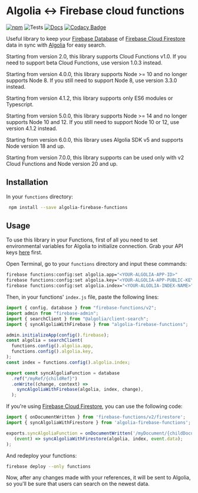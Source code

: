 # Algolia <-> Firebase cloud functions

[![npm](https://img.shields.io/npm/v/algolia-firebase-functions.svg)](https://www.npmjs.com/package/algolia-firebase-functions)
![Tests](https://github.com/fobo66/algolia-firebase-functions/workflows/Tests/badge.svg)
[![Docs](https://img.shields.io/badge/docs-orange)](https://fobo66.github.io/algolia-firebase-functions/)
[![Codacy Badge](https://api.codacy.com/project/badge/Grade/e0db542266204846b3a47018839453f4)](https://www.codacy.com/manual/fobo66/algolia-firebase-functions?utm_source=github.com&utm_medium=referral&utm_content=fobo66/algolia-firebase-functions&utm_campaign=Badge_Grade)

Useful library to keep your [Firebase Database](https://firebase.google.com/docs/database) of [Firebase Cloud Firestore](https://firebase.google.com/docs/firestore) data in sync with [Algolia](https://algolia.com) for easy search.

Starting from version 2.0, this library supports Cloud Functions v1.0. If you need to support beta Cloud Functions, use version 1.0.3 instead.

Starting from version 4.0.0, this library supports Node >= 10 and no longer supports Node 8. If you still need to support Node 8, use version 3.3.0 instead.

Starting from version 4.1.2, this library supports only ES6 modules or Typescript.

Starting from version 5.0.0, this library supports Node >= 14 and no longer supports Node 10 and 12. If you still need to support Node 10 or 12, use version 4.1.2 instead.

Starting from version 6.0.0, this library uses Algolia SDK v5 and supports Node version 18 and up.

Starting from version 7.0.0, this library supports can be used only with v2 Cloud Functions and Node version 20 and up.

## Installation

In your `functions` directory:

```bash
 npm install --save algolia-firebase-functions
```

## Usage

To use this library in your Functions, first of all you need to set environmental variables for Algolia to initialize connection. Grab your API keys [here](https://algolia.com/dashboard) first.

Open Terminal, go to your `functions` directory and input these commands:

```bash
firebase functions:config:set algolia.app="<YOUR-ALGOLIA-APP-ID>"
firebase functions:config:set algolia.key="<YOUR-ALGOLIA-APP-PUBLIC-KEY>"
firebase functions:config:set algolia.index="<YOUR-ALGOLIA-INDEX-NAME>"
```

Then, in your functions' `index.js` file, paste the following lines:

```js
import { config, database } from "firebase-functions/v2";
import admin from "firebase-admin";
import { searchClient } from "@algolia/client-search";
import { syncAlgoliaWithFirebase } from "algolia-firebase-functions";

admin.initializeApp(config().firebase);
const algolia = searchClient(
  functions.config().algolia.app,
  functions.config().algolia.key,
);
const index = functions.config().algolia.index;

export const syncAlgoliaFunction = database
  .ref("/myRef/{childRef}")
  .onWrite((change, context) =>
    syncAlgoliaWithFirebase(algolia, index, change),
  );
```

If you're using [Firebase Cloud Firestore](https://firebase.google.com/docs/firestore/), you can use the following code:

```js
import { onDocumentWritten } from 'firebase-functions/v2/firestore';
import { syncAlgoliaWithFirestore } from 'algolia-firebase-functions';

exports.syncAlgoliaFunction = onDocumentWritten('/myDocument/{childDocument}',
   (event) => syncAlgoliaWithFirestore(algolia, index, event.data);
);
```

And redeploy your functions:

```bash
firebase deploy --only functions
```

Now, after any changes made with your references, it will be sent to Algolia, so you'll be sure that users can search on the newest data.
